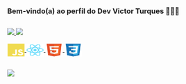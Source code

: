 ### Bem-vindo(a) ao perfil do Dev Victor Turques 👨🏻‍💻
  
  ##
  
  <div>
  <a href="https://github.com/victorturques">
<img height="180em" src="https://github-readme-stats.vercel.app/api?username=victorturques&show_icons=true&theme=highcontrast&include_all_commits=true&count_private=true"/>
  <img height="180em" src="https://github-readme-stats.vercel.app/api/top-langs/?username=victorturques&layout=compact&langs_count=6&theme=highcontrast"/>
</div>
 
 <div style="display: inline_block"><br>
  <img align="center" alt="Js" height="30" width="40" src="https://raw.githubusercontent.com/devicons/devicon/master/icons/javascript/javascript-plain.svg">
   <img align="center" alt="Rafa-React" height="30" width="40" src="https://raw.githubusercontent.com/devicons/devicon/master/icons/react/react-original.svg">
  <img align="center" alt="HTML" height="30" width="40" src="https://raw.githubusercontent.com/devicons/devicon/master/icons/html5/html5-original.svg">
  <img align="center" alt="CSS" height="30" width="40" src="https://raw.githubusercontent.com/devicons/devicon/master/icons/css3/css3-original.svg">
</div>

##

<div> 
  <a href="https://www.linkedin.com/in/victor-turques-a6a846257/" target="_blank"><img src="https://img.shields.io/badge/-LinkedIn-%230077B5?style=for-the-badge&logo=linkedin&logoColor=white" target="_blank"></a> 
  
<!--   ![Snake animation](https://github.com/victorturques/victorturques/blob/output/github-contribution-grid-snake.svg) -->
  
  </div>
